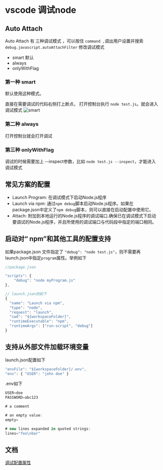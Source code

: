 # vscode 调试node

## Auto Attach

Auto Attach 有 三种调试模式 ，可以按住 `command ,`调出用户设置并搜索`debug.javascript.autoAttachFilter` 修改调试模式

- smart 默认
- always
- onlyWithFlag
### 第一种 smart
默认使用这种模式。

直接在需要调试的代码右侧打上断点， 打开控制台执行 `node test.js`。就会进入调试模式
![smart](~@imgs/screenshot-20210226-112536.png)

### 第二种 always

打开控制台就会打开调试

### 第三种  onlyWithFlag

调试的时候需要加上 --inspect参数，比如 `node test.js --inspect`，才能进入调试模式


## 常见方案的配置

- Launch Program: 在调试模式下启动Node.js程序
- Launch via npm: 通过`npm debug`脚本启动Node.js程序。如果在package.json中定义了`npm debug`脚本，则可以直接在启动配置中使用它。
- Attach: 附加到本地运行的Node.js程序的调试端口.确保已在调试模式下启动要调试的Node.js程序，并且所使用的调试端口与代码段中指定的端口相同。

## 启动对“ npm”和其他工具的配置支持

如果package.json 文件指定了 `"debug": "node test.js"`，则不需要再launch.json中指定`program`属性。举例如下

```js 
//package.json

"scripts": {
    "debug": "node myProgram.js"
},

// launch.json则如下
{
  "name": "Launch via npm",
  "type": "node",
  "request": "launch",
  "cwd": "${workspaceFolder}",
  "runtimeExecutable": "npm",
  "runtimeArgs": ["run-script", "debug"]
}

```
## 支持从外部文件加载环境变量
launch.json配置如下
```js
"envFile": "${workspaceFolder}/.env",
"env": { "USER": "john doe" }
```
.env如下

```js
USER=doe
PASSWORD=abc123

# a comment

# an empty value:
empty=

# new lines expanded in quoted strings:
lines="foo\nbar"

```

## 文档

[调试配置属性](https://code.visualstudio.com/docs/nodejs/nodejs-debugging#_launch-configuration-attributes)
